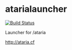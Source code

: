 # atarialauncher
[![Build Status](https://travis-ci.org/theasern/atarialauncher.svg?branch=master)](https://travis-ci.org/theasern/atarialauncher)

Launcher for /ataria

http://ataria.cf
